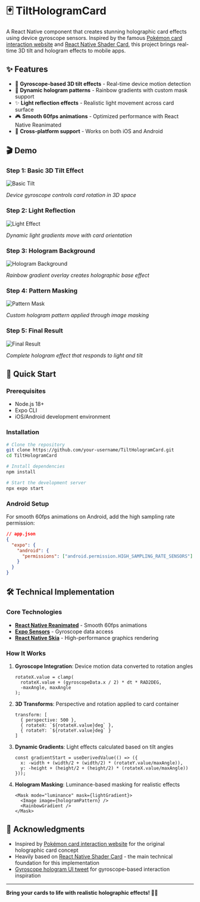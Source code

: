 # 🃏 TiltHologramCard

A React Native component that creates stunning holographic card effects using device gyroscope sensors. Inspired by the famous [Pokémon card interaction website](https://poke-holo.simey.me/) and [React Native Shader Card](https://github.com/jerinjohnk/RNShaderCard), this project brings real-time 3D tilt and hologram effects to mobile apps.

## ✨ Features

- 🎯 **Gyroscope-based 3D tilt effects** - Real-time device motion detection
- 💎 **Dynamic hologram patterns** - Rainbow gradients with custom mask support
- ✨ **Light reflection effects** - Realistic light movement across card surface
- 🎮 **Smooth 60fps animations** - Optimized performance with React Native Reanimated
- 📱 **Cross-platform support** - Works on both iOS and Android

## 🎬 Demo

### Step 1: Basic 3D Tilt Effect
![Basic Tilt](./assets/gifs/1_tilt.gif)

*Device gyroscope controls card rotation in 3D space*

### Step 2: Light Reflection
![Light Effect](./assets/gifs/2_light.gif)

*Dynamic light gradients move with card orientation*

### Step 3: Hologram Background
![Hologram Background](./assets/gifs/3_hologram_backgorund.gif)

*Rainbow gradient overlay creates holographic base effect*

### Step 4: Pattern Masking
![Pattern Mask](./assets/gifs/4_hologram_pattern_mask.gif)

*Custom hologram pattern applied through image masking*

### Step 5: Final Result
![Final Result](./assets/gifs/5_hologram_light_mask.gif)

*Complete hologram effect that responds to light and tilt*

## 🚀 Quick Start

### Prerequisites

- Node.js 18+
- Expo CLI
- iOS/Android development environment

### Installation

```bash
# Clone the repository
git clone https://github.com/your-username/TiltHologramCard.git
cd TiltHologramCard

# Install dependencies
npm install

# Start the development server
npx expo start
```

### Android Setup

For smooth 60fps animations on Android, add the high sampling rate permission:

```json
// app.json
{
  "expo": {
    "android": {
      "permissions": ["android.permission.HIGH_SAMPLING_RATE_SENSORS"]
    }
  }
}
```

## 🛠️ Technical Implementation

### Core Technologies

- **[React Native Reanimated](https://docs.swmansion.com/react-native-reanimated/)** - Smooth 60fps animations
- **[Expo Sensors](https://docs.expo.dev/versions/latest/sdk/gyroscope/)** - Gyroscope data access
- **[React Native Skia](https://shopify.github.io/react-native-skia/)** - High-performance graphics rendering

### How It Works

1. **Gyroscope Integration**: Device motion data converted to rotation angles
   ```tsx
   rotateX.value = clamp(
     rotateX.value + (gyroscopeData.x / 2) * dt * RAD2DEG,
     -maxAngle, maxAngle
   );
   ```

2. **3D Transforms**: Perspective and rotation applied to card container
   ```tsx
   transform: [
     { perspective: 500 },
     { rotateX: `${rotateX.value}deg` },
     { rotateY: `${rotateY.value}deg` }
   ]
   ```

3. **Dynamic Gradients**: Light effects calculated based on tilt angles
   ```tsx
   const gradientStart = useDerivedValue(() => ({
     x: -width + (width/2 + (width/2) * (rotateY.value/maxAngle)),
     y: -height + (height/2 + (height/2) * (rotateX.value/maxAngle))
   }));
   ```

4. **Hologram Masking**: Luminance-based masking for realistic effects
   ```tsx
   <Mask mode="luminance" mask={lightGradient}>
     <Image image={hologramPattern} />
     <RainbowGradient />
   </Mask>
   ```




## 🙏 Acknowledgments

- Inspired by [Pokémon card interaction website](https://poke-holo.simey.me/) for the original holographic card concept
- Heavily based on [React Native Shader Card](https://github.com/jerinjohnk/RNShaderCard) - the main technical foundation for this implementation
- [Gyroscope hologram UI tweet](https://x.com/luciascarlet/status/1930614317541474598?s=46) for gyroscope-based interaction inspiration

---

**Bring your cards to life with realistic holographic effects! 🌈✨**
